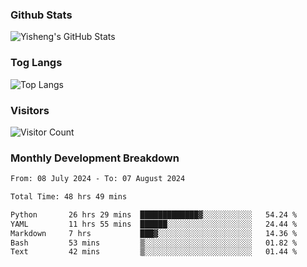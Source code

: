 ### Github Stats
![Yisheng's GitHub Stats](https://github-readme-stats-9qabuvhk1-gongyisheng.vercel.app/api?username=gongyisheng&count_private=true&show_icons=true)
### Tog Langs
![Top Langs](https://github-readme-stats-9qabuvhk1-gongyisheng.vercel.app/api/top-langs/?username=gongyisheng&layout=compact)
### Visitors
![Visitor Count](https://profile-counter.glitch.me/gongyisheng/count.svg)
### Monthly Development Breakdown
<!--START_SECTION:waka-->

```txt
From: 08 July 2024 - To: 07 August 2024

Total Time: 48 hrs 49 mins

Python       26 hrs 29 mins  █████████████▓░░░░░░░░░░░   54.24 %
YAML         11 hrs 55 mins  ██████░░░░░░░░░░░░░░░░░░░   24.44 %
Markdown     7 hrs           ███▓░░░░░░░░░░░░░░░░░░░░░   14.36 %
Bash         53 mins         ▒░░░░░░░░░░░░░░░░░░░░░░░░   01.82 %
Text         42 mins         ▒░░░░░░░░░░░░░░░░░░░░░░░░   01.44 %
```

<!--END_SECTION:waka-->
